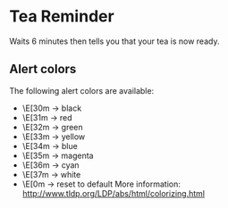 # Tea Reminder

Waits 6 minutes then tells you that your tea is now ready.

## Alert colors
The following alert colors are available:
- \E[30m -> black
- \E[31m -> red
- \E[32m -> green
- \E[33m -> yellow
- \E[34m -> blue
- \E[35m -> magenta
- \E[36m -> cyan
- \E[37m -> white
- \E[0m  -> reset to default
More information: http://www.tldp.org/LDP/abs/html/colorizing.html
